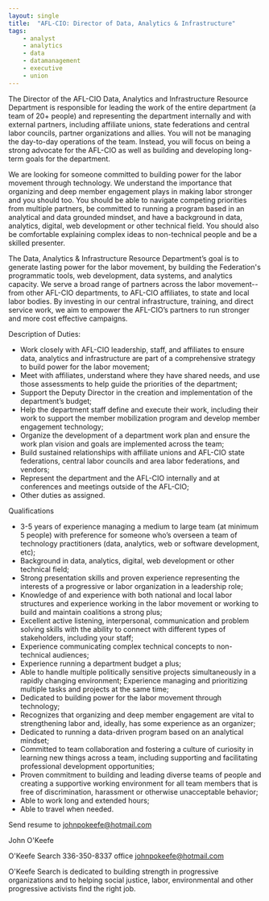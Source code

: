 ```yaml
---
layout: single
title:  "AFL-CIO: Director of Data, Analytics & Infrastructure"
tags: 
    - analyst
    - analytics
    - data
    - datamanagement
    - executive
    - union
---
```


The Director of the AFL-CIO Data, Analytics and Infrastructure Resource Department is responsible for leading the work of the entire department (a team of 20+ people) and representing the department internally and with external partners, including affiliate unions, state federations and central labor councils, partner organizations and allies. You will not be managing the day-to-day operations of the team. Instead, you will focus on being a strong advocate for the AFL-CIO as well as building and developing long-term goals for the department.

We are looking for someone committed to building power for the labor movement through technology. We understand the importance that organizing and deep member engagement plays in making labor stronger and you should too. You should be able to navigate competing priorities from multiple partners, be committed to running a program based in an analytical and data grounded mindset, and have a background in data, analytics, digital, web development or other technical field. You should also be comfortable explaining complex ideas to non-technical people and be a skilled presenter.

The Data, Analytics & Infrastructure Resource Department’s goal is to generate lasting power for the labor movement, by building the Federation's programmatic tools, web development, data systems, and analytics capacity. We serve a broad range of partners across the labor movement--from other AFL-CIO departments, to AFL-CIO affiliates, to state and local labor bodies. By investing in our central infrastructure, training, and direct service work, we aim to empower the AFL-CIO’s partners to run stronger and more cost effective campaigns.

Description of Duties:
* Work closely with AFL-CIO leadership, staff, and affiliates to ensure data, analytics and infrastructure are part of a comprehensive strategy to build power for the labor movement;
* Meet with affiliates, understand where they have shared needs, and use those assessments to help guide the priorities of the department;
* Support the Deputy Director in the creation and implementation of the department’s budget;
* Help the department staff define and execute their work, including their work to support the member mobilization program and develop member engagement technology;
* Organize the development of a department work plan and ensure the work plan vision and goals are implemented across the team;
* Build sustained relationships with affiliate unions and AFL-CIO state federations, central labor councils and area labor federations, and vendors;
* Represent the department and the AFL-CIO internally and at conferences and meetings outside of the AFL-CIO;
* Other duties as assigned.

Qualifications
* 3-5 years of experience managing a medium to large team (at minimum 5 people) with preference for someone who’s overseen a team of technology practitioners (data, analytics, web or software development, etc);
* Background in data, analytics, digital, web development or other technical field;
* Strong presentation skills and proven experience representing the interests of a progressive or labor organization in a leadership role;
* Knowledge of and experience with both national and local labor structures and experience working in the labor movement or working to build and maintain coalitions a strong plus;
* Excellent active listening, interpersonal, communication and problem solving skills with the ability to connect with different types of stakeholders, including your staff;
* Experience communicating complex technical concepts to non-technical audiences;
* Experience running a department budget a plus;
* Able to handle multiple politically sensitive projects simultaneously in a rapidly changing environment; Experience managing and prioritizing multiple tasks and projects at the same time;
* Dedicated to building power for the labor movement through technology;
* Recognizes that organizing and deep member engagement are vital to strengthening labor and, ideally, has some experience as an organizer;
* Dedicated to running a data-driven program based on an analytical mindset;
* Committed to team collaboration and fostering a culture of curiosity in learning new things across a team, including supporting and facilitating professional development opportunities;
* Proven commitment to building and leading diverse teams of people and creating a supportive working environment for all team members that is free of discrimination, harassment or otherwise unacceptable behavior;
* Able to work long and extended hours;
* Able to travel when needed.

Send resume to johnpokeefe@hotmail.com

John O'Keefe

O'Keefe Search
336-350-8337 office
johnpokeefe@hotmail.com

O'Keefe Search is dedicated to building strength in progressive organizations and to helping social justice, labor, environmental and other progressive activists find the right job.
